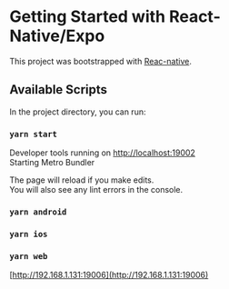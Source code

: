 # Getting Started with React-Native/Expo

This project was bootstrapped with [Reac-native](https://reactnative.dev).

## Available Scripts

In the project directory, you can run:

### `yarn start`
Developer tools running on [http://localhost:19002](http://localhost:19002)  
Starting Metro Bundler

The page will reload if you make edits.\
You will also see any lint errors in the console.

### `yarn android`

### `yarn ios`

### `yarn web`

[http://192.168.1.131:19006](http://192.168.1.131:19006)  


